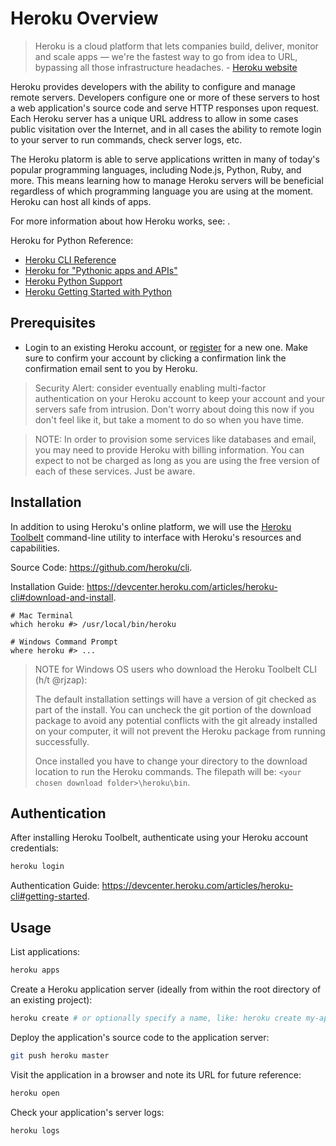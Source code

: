 # Heroku Overview

> Heroku is a cloud platform that lets companies build, deliver, monitor and scale apps — we're the fastest way to go from idea to URL, bypassing all those infrastructure headaches. - [Heroku website](https://www.heroku.com/what)

Heroku provides developers with the ability to configure and manage remote servers. Developers configure one or more of these servers to host a web application's source code and serve HTTP responses upon request. Each Heroku server has a unique URL address to allow in some cases public visitation over the Internet, and in all cases the ability to remote login to your server to run commands, check server logs, etc.

The Heroku platorm is able to serve applications written in many of today's popular programming languages, including Node.js, Python, Ruby, and more. This means learning how to manage Heroku servers will be beneficial regardless of which programming language you are using at the moment. Heroku can host all kinds of apps.

For more information about how Heroku works, see: .

Heroku for Python Reference:

  + [Heroku CLI Reference](https://devcenter.heroku.com/categories/command-line)
  + [Heroku for "Pythonic apps and APIs"](https://www.heroku.com/python)
  + [Heroku Python Support](https://devcenter.heroku.com/articles/python-support)
  + [Heroku Getting Started with Python](https://devcenter.heroku.com/articles/getting-started-with-python#introduction)

## Prerequisites

  + Login to an existing Heroku account, or [register](https://signup.heroku.com/) for a new one. Make sure to confirm your account by clicking a confirmation link the confirmation email sent to you by Heroku.

> Security Alert: consider eventually enabling multi-factor authentication on your Heroku account to keep your account and your servers safe from intrusion. Don't worry about doing this now if you don't feel like it, but take a moment to do so when you have time.

> NOTE: In order to provision some services like databases and email, you may need to provide Heroku with billing information. You can expect to not be charged as long as you are using the free version of each of these services. Just be aware.

## Installation

In addition to using Heroku's online platform, we will use the [Heroku Toolbelt](https://devcenter.heroku.com/articles/heroku-cli) command-line utility to interface with Heroku's resources and capabilities.

Source Code: https://github.com/heroku/cli.

Installation Guide: https://devcenter.heroku.com/articles/heroku-cli#download-and-install.

``` shell
# Mac Terminal
which heroku #> /usr/local/bin/heroku

# Windows Command Prompt
where heroku #> ...
```

> NOTE for Windows OS users who download the Heroku Toolbelt CLI (h/t @rjzap):
>
> The default installation settings will have a version of git checked as part of the install. You can uncheck the git portion of the download package to avoid any potential conflicts with the git already installed on your computer, it will not prevent the Heroku package from running successfully.
>
> Once installed you have to change your directory to the download location to run the Heroku commands. The filepath will be: `<your chosen download folder>\heroku\bin`.
>

## Authentication

After installing Heroku Toolbelt, authenticate using your Heroku account credentials:

```` sh
heroku login
````

Authentication Guide: https://devcenter.heroku.com/articles/heroku-cli#getting-started.

## Usage

List applications:

```` sh
heroku apps
````

Create a Heroku application server (ideally from within the root directory of an existing project):

```` sh
heroku create # or optionally specify a name, like: heroku create my-app-name
````

Deploy the application's source code to the application server:

```` sh
git push heroku master
````

Visit the application in a browser and note its URL for future reference:

```` sh
heroku open
````

Check your application's server logs:

```` sh
heroku logs
````
